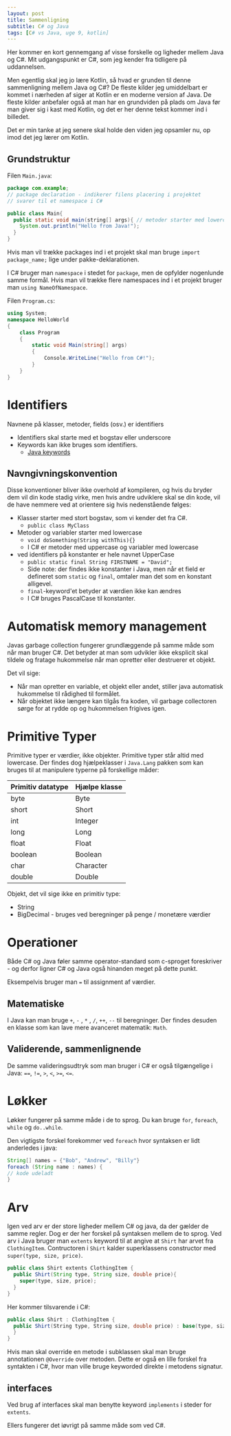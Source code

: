 ```yaml
---
layout: post
title: Sammenligning
subtitle: C# og Java
tags: [C# vs Java, uge 9, kotlin]
---
```

Her kommer en kort gennemgang af visse forskelle og ligheder mellem Java og C#. Mit udgangspunkt er C#, som jeg kender fra tidligere på uddannelsen. 

Men egentlig skal jeg jo lære Kotlin, så hvad er grunden til denne sammenligning mellem Java og C#?
De fleste kilder jeg umiddelbart er kommet i nærheden af siger at Kotlin er en moderne version af Java. De fleste kilder anbefaler også at man har en grundviden på plads om Java før man giver sig i kast med Kotlin, og det er her denne tekst kommer ind i billedet.

Det er min tanke at jeg senere skal holde den viden jeg opsamler nu, op imod det jeg lærer om Kotlin. 

## Grundstruktur
Filen `Main.java`:
```java
package com.example; 
// package declaration - indikerer filens placering i projektet
// svarer til et namespace i C#

public class Main{ 
  public static void main(string[] args){ // metoder starter med lowercase
    System.out.println("Hello from Java!");
  }
}

```

Hvis man vil trække packages ind i et projekt skal man bruge `import package_name;` lige under pakke-deklarationen.

I C# bruger man `namespace` i stedet for `package`, men de opfylder nogenlunde samme formål. Hvis man vil trække flere namespaces ind i et projekt bruger man `using NameOfNamespace`.

Filen `Program.cs`:
```C#
using System;
namespace HelloWorld
{
    class Program
    {
        static void Main(string[] args)
        {
            Console.WriteLine("Hello from C#!");
        }
    }
}

```
# Identifiers
Navnene på klasser, metoder, fields (osv.) er identifiers
- Identifiers skal starte med et bogstav eller underscore
- Keywords kan ikke bruges som identifiers.
  - [Java keywords](https://docs.oracle.com/javase/tutorial/java/nutsandbolts/_keywords.html)

## Navngivningskonvention
Disse konventioner bliver ikke overhold af kompileren, og hvis du bryder dem vil din kode stadig virke, men hvis andre udviklere skal se din kode, vil de have nemmere ved at orientere sig hvis nedenstående følges:
- Klasser starter med stort bogstav, som vi kender det fra C#.
  - `public class MyClass`
- Metoder og variabler starter med lowercase
  - `void doSomething(String withThis){}`
  - I C# er metoder med uppercase og variabler med lowercase
- ved identifiers på konstanter er hele navnet UpperCase
  - `public static final String FIRSTNAME = "David";`
  - Side note: der findes ikke konstanter i Java, men når et field er defineret som `static` og `final`, omtaler man det som en konstant alligevel.
  - `final`-keyword'et betyder at værdien ikke kan ændres
  - I C# bruges PascalCase til konstanter.
  
# Automatisk memory management
Javas garbage collection fungerer grundlæggende på samme måde som når man bruger C#. Det betyder at man som udvikler ikke eksplicit skal tildele og fratage hukommelse når man opretter eller destruerer et objekt.

Det vil sige:
- Når man opretter en variable, et objekt eller andet, stiller java automatisk hukommelse til rådighed til formålet.
- Når objektet ikke længere kan tilgås fra koden, vil garbage collectoren sørge for at rydde op og hukommelsen frigives igen.

# Primitive Typer
Primitive typer er værdier, ikke objekter. Primitive typer står altid med lowercase. Der findes dog hjælpeklasser i `Java.Lang` pakken som kan bruges til at manipulere typerne på forskellige måder:

| Primitiv datatype | Hjælpe klasse |
|---|---|
| byte | Byte | 
| short | Short | 
| int | Integer | 
| long | Long | 
| float | Float | 
| boolean | Boolean | 
| char | Character | 
| double | Double | 

Objekt, det vil sige ikke en primitiv type:
- String
- BigDecimal - bruges ved beregninger på penge / monetære værdier

# Operationer
Både C# og Java føler samme operator-standard som c-sproget foreskriver - og derfor ligner C# og Java også hinanden meget på dette punkt.

Eksempelvis bruger man `=` til assignment af værdier.

## Matematiske
I Java kan man bruge `+`, `-` , `*` , `/`, `++`, `--` til beregninger. Der findes desuden en klasse som kan lave mere avanceret matematik: `Math`.

## Validerende, sammenlignende
De samme valideringsudtryk som man bruger i C# er også tilgængelige i Java: `==`, `!=`, `>`, `<`, `>=`, `<=`. 

# Løkker
Løkker fungerer på samme måde i de to sprog. Du kan bruge `for`, `foreach`, `while` og `do..while`.

Den vigtigste forskel forekommer ved `foreach` hvor syntaksen er lidt anderledes i java:

```java
String[] names = {"Bob", "Andrew", "Billy"}
foreach (String name : names) {
// kode udeladt
}
```

# Arv
Igen ved arv er der store ligheder mellem C# og java, da der gælder de samme regler. Dog er der her forskel på syntaksen mellem de to sprog.
Ved arv i Java bruger man `extents` keyword til at angive at `Shirt` har arvet fra `ClothingItem`. Contructoren i `Shirt` kalder superklassens constructor med `super(type, size, price)`. 
```java
public class Shirt extents ClothingItem {
  public Shirt(String type, String size, double price){
    super(type, size, price);
  }
}
```

Her kommer tilsvarende i C#:
```C#
public class Shirt : ClothingItem {
  public Shirt(String type, String size, double price) : base(type, size, price){
  }
}
```

Hvis man skal override en metode i subklassen skal man bruge annotationen `@Override` over metoden. Dette er også en lille forskel fra syntakten i C#, hvor man ville bruge keyworded direkte i metodens signatur.

## interfaces
Ved brug af interfaces skal man benytte keyword `implements` i steder for `extents`.

Ellers fungerer det iøvrigt på samme måde som ved C#.
